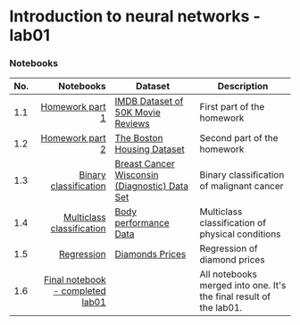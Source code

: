 # Introduction to neural networks - lab01

### Notebooks

| No. |                                                                                                Notebooks | Dataset                                                                                                                | Description                                                        |
|-----|---------------------------------------------------------------------------------------------------------:|------------------------------------------------------------------------------------------------------------------------|--------------------------------------------------------------------|
| 1.1 |                                                                [Homework part 1](./homework_part1.ipynb) | [IMDB Dataset of 50K Movie Reviews](https://www.kaggle.com/datasets/lakshmi25npathi/imdb-dataset-of-50k-movie-reviews) | First part of the homework                                         |
| 1.2 |                                                                [Homework part 2](./homework_part2.ipynb) | [The Boston Housing Dataset](http://lib.stat.cmu.edu/datasets/boston)                                                  | Second part of the homework                                        |
| 1.3 |             [Binary classification](./analysis_kaggle/binary_classification/binary_classification.ipynb) | [Breast Cancer Wisconsin (Diagnostic) Data Set](https://www.kaggle.com/datasets/uciml/breast-cancer-wisconsin-data)    | Binary classification of malignant cancer                          |
| 1.4 | [Multiclass classification](./analysis_kaggle/multiclass_classification/multiclass_classification.ipynb) | [Body performance Data](https://www.kaggle.com/datasets/kukuroo3/body-performance-data)                                | Multiclass classification of physical conditions                   |
| 1.5 |                                              [Regression](./analysis_kaggle/regression/regression.ipynb) | [Diamonds Prices](https://www.kaggle.com/datasets/nancyalaswad90/diamonds-prices)                                      | Regression of diamond prices                                       |
| 1.6 |                                      [Final notebook - completed lab01](./JSzpunar_nn_intro_lab01.ipynb) |                                                                                                                        | All notebooks merged into one. It's the final result of the lab01. |
